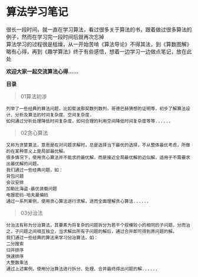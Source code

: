 # 算法学习笔记

很长一段时间，就一直在学习算法，看过很多关于算法的书，跟着做过很多算法的例子，然而在学习完一段时间后就再次忘掉   
算法学习的过程很是枯燥，从一开始苦啃《算法导论》不得其法，到《算数图解》略有心得，再到《趣学算法》终于有些感悟，想着一边学习一边做点笔记，放在此处

**欢迎大家一起交流算法心得......**

**目录**
> 01算法初涉  
```
列举了一些经典的算法问题，比如斐波那契数列数列，哥德巴赫猜想的证明等，初步了解算法设计、分析及算法的时间复杂度、空间复杂度.
如何通过分析处理降低时间复杂度，如何合理的利用空间降低时间复杂度等等......   
```   
> 02贪心算法   
```
又称为贪婪算法，意思是在对问题求解时，总是选择当下最优的选择，不从整体最优考虑，所做的在某种意义上是局部最优解。
很多情况下，使用贪心算法并不能求的最优解，而是接近全局最优解的近似解，适用于不需要求出最优解的问题。
我们通过一些经典问题，如：
背包问题
会议安排
加勒比海盗-最优装载问题
电报密码-哈夫曼编码
通过一系列案例，使用贪心算法进行求解，进而全面理解贪心算法......
```

> 03分治法
```
分治法有称为分治算法，其要素为将复杂的问题拆分为若干个规模较小的相同的子问题，分而治之，子问题之间相互独立，当求解出所有子问题的解后，通过合并即可得到原问题的解。   
我们通过一些经典的算法来学习分治算法，如：   
二分搜索   
归并排序   
快速排序   
大整数乘法   
通过上述案例，使用分治算法进行拆分、处理、合并最终得出问题的解......
```

